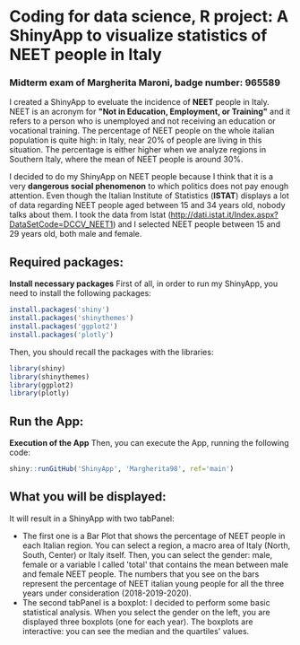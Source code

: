 # Coding for data science, R project: A ShinyApp to visualize statistics of NEET people in Italy 
### Midterm exam of Margherita Maroni, badge number: 965589

I created a ShinyApp to eveluate the incidence of **NEET** people in Italy. NEET is an acronym for **"Not in Education, Employment, or Training"** and it refers to a person who is unemployed and not receiving an education or vocational training. 
The percentage of NEET people on the whole italian population is quite high: in Italy, near 20% of people are living in this situation. The percentage is either higher when we analyze regions in Southern Italy, where the mean of NEET people is around 30%. 

I decided to do my ShinyApp on NEET people because I think that it is a very **dangerous social phenomenon** to which politics does not pay enough attention. Even though the Italian Institute of Statistics (**ISTAT**) displays a lot of data regarding NEET people aged between 15 and 34 years old, nobody talks about them. 
I took the data from Istat (<http://dati.istat.it/Index.aspx?DataSetCode=DCCV_NEET1>) and I selected NEET people between 15 and 29 years old, both male and female. 


## Required packages:
**Install necessary packages** 
First of all, in order to run my ShinyApp, you need to install the following packages: 
```R
install.packages('shiny')
install.packages('shinythemes')
install.packages('ggplot2')
install.packages('plotly')
```
Then, you should recall the packages with the libraries: 
```R
library(shiny)
library(shinythemes)
library(ggplot2)
library(plotly)
```

## Run the App:
**Execution of the App**
Then, you can execute the App, running the following code:

```R
shiny::runGitHub('ShinyApp', 'Margherita98', ref='main')
```

## What you will be displayed:
It will result in a ShinyApp with two tabPanel: 
- The first one is a Bar Plot that shows the percentage of NEET people in each Italian region. You can select a region, a macro area of Italy (North, South, Center) or Italy itself. Then, you can select the gender: male, female or a variable I called 'total' that contains the mean between male and female NEET people. The numbers that you see on the bars represent the percentage of NEET italian young people for all the three years under consideration (2018-2019-2020).
- The second tabPanel is a boxplot: I decided to perform some basic statistical analysis. When you select the gender on the left, you are displayed three boxplots (one for each year). The boxplots are interactive: you can see the median and the quartiles' values. 


